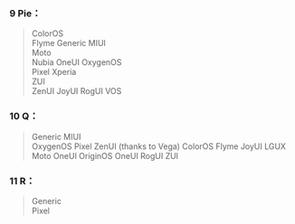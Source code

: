 
### 9 Pie： ### 
> ColorOS	
> Flyme
> Generic
> MIUI	
> Moto	
> Nubia	
> OneUI	
> OxygenOS	
> Pixel	
> Xperia	
> ZUI	
> ZenUI
> JoyUI
> RogUI
> VOS
### 10 Q： ###
> Generic
> MIUI	
> OxygenOS
> Pixel
> ZenUI (thanks to Vega)
> ColorOS
> Flyme
> JoyUI
> LGUX
> Moto
> OneUI
> OriginOS
> OneUI
> RogUI
> ZUI
### 11 R： ###
> Generic	
> Pixel
